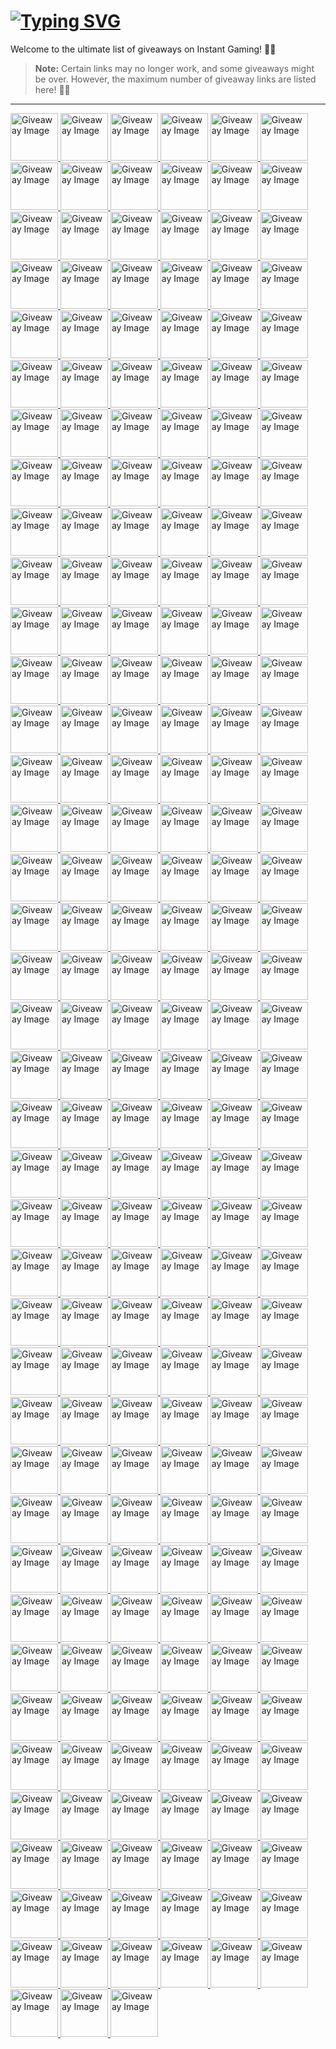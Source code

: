 # <a href="https://git.io/typing-svg"><img src="https://readme-typing-svg.demolab.com?font=Fira+Code&pause=1000&width=500&lines=%F0%9F%8E%89+Instant+Gaming+Ultimate+Giveaway+List+%F0%9F%8E%AE" alt="Typing SVG" /></a>

Welcome to the ultimate list of giveaways on Instant Gaming! 🚀🎁

> **Note:** Certain links may no longer work, and some giveaways might be over. However, the maximum number of giveaway links are listed here! 📅🔗

---

<p id="giveaways" align="left">
    <a class="giveaway" href="https://www.instant-gaming.com/giveaway/muusoo?igr=natsukioff" target="_blank" rel="noreferrer">
        <img src="https://gaming-cdn.com/images/avatars/7534356-1687868492.jpg" alt="Giveaway Image" width="76" height="76" />
    </a>
    <a class="giveaway" href="https://www.instant-gaming.com/giveaway/deladysigner?igr=natsukioff" target="_blank" rel="noreferrer">
        <img src="https://gaming-cdn.com/images/avatars/7534356-1687868492.jpg" alt="Giveaway Image" width="76" height="76" />
    </a>
    <a class="giveaway" href="https://www.instant-gaming.com/giveaway/Seals311?igr=natsukioff" target="_blank" rel="noreferrer">
        <img src="https://gaming-cdn.com/images/avatars/7534356-1687868492.jpg" alt="Giveaway Image" width="76" height="76" />
    </a>
    <a class="giveaway" href="https://www.instant-gaming.com/giveaway/DUTYGAMEPLAYS?igr=natsukioff" target="_blank" rel="noreferrer">
        <img src="https://gaming-cdn.com/images/avatars/7534356-1687868492.jpg" alt="Giveaway Image" width="76" height="76" />
    </a>
    <a class="giveaway" href="https://www.instant-gaming.com/giveaway/INSTANTGAMINGITALIA?igr=natsukioff" target="_blank" rel="noreferrer">
        <img src="https://gaming-cdn.com/images/avatars/7534356-1687868492.jpg" alt="Giveaway Image" width="76" height="76" />
    </a>
    <a class="giveaway" href="https://www.instant-gaming.com/giveaway/instantgaming?igr=natsukioff" target="_blank" rel="noreferrer">
        <img src="https://gaming-cdn.com/images/avatars/7534356-1687868492.jpg" alt="Giveaway Image" width="76" height="76" />
    </a>
    <a class="giveaway" href="https://www.instant-gaming.com/giveaway/brunomota?igr=natsukioff" target="_blank" rel="noreferrer">
        <img src="https://gaming-cdn.com/images/avatars/7534356-1687868492.jpg" alt="Giveaway Image" width="76" height="76" />
    </a>
    <a class="giveaway" href="https://www.instant-gaming.com/giveaway/elotrix?igr=natsukioff" target="_blank" rel="noreferrer">
        <img src="https://gaming-cdn.com/images/avatars/7534356-1687868492.jpg" alt="Giveaway Image" width="76" height="76" />
    </a>
    <a class="giveaway" href="https://www.instant-gaming.com/giveaway/domtendo?igr=natsukioff" target="_blank" rel="noreferrer">
        <img src="https://gaming-cdn.com/images/avatars/7534356-1687868492.jpg" alt="Giveaway Image" width="76" height="76" />
    </a>
    <a class="giveaway" href="https://www.instant-gaming.com/giveaway/INFOPOINT-ITALIA?igr=natsukioff" target="_blank" rel="noreferrer">
        <img src="https://gaming-cdn.com/images/avatars/7534356-1687868492.jpg" alt="Giveaway Image" width="76" height="76" />
    </a>
    <a class="giveaway" href="https://www.instant-gaming.com/giveaway/dashprof?igr=natsukioff" target="_blank" rel="noreferrer">
        <img src="https://gaming-cdn.com/images/avatars/7534356-1687868492.jpg" alt="Giveaway Image" width="76" height="76" />
    </a>
    <a class="giveaway" href="https://www.instant-gaming.com/giveaway/VEERDOSE?igr=natsukioff" target="_blank" rel="noreferrer">
        <img src="https://gaming-cdn.com/images/avatars/7534356-1687868492.jpg" alt="Giveaway Image" width="76" height="76" />
    </a>
    <a class="giveaway" href="https://www.instant-gaming.com/giveaway/LPMITKEV?igr=natsukioff" target="_blank" rel="noreferrer">
        <img src="https://gaming-cdn.com/images/avatars/7534356-1687868492.jpg" alt="Giveaway Image" width="76" height="76" />
    </a>
    <a class="giveaway" href="https://www.instant-gaming.com/giveaway/BILLYCHEROKEE?igr=natsukioff" target="_blank" rel="noreferrer">
        <img src="https://gaming-cdn.com/images/avatars/7534356-1687868492.jpg" alt="Giveaway Image" width="76" height="76" />
    </a>
    <a class="giveaway" href="https://www.instant-gaming.com/giveaway/THEMAVERICK97?igr=natsukioff" target="_blank" rel="noreferrer">
        <img src="https://gaming-cdn.com/images/avatars/7534356-1687868492.jpg" alt="Giveaway Image" width="76" height="76" />
    </a>
    <a class="giveaway" href="https://www.instant-gaming.com/giveaway/OVERCHARGEDEGG?igr=natsukioff" target="_blank" rel="noreferrer">
        <img src="https://gaming-cdn.com/images/avatars/7534356-1687868492.jpg" alt="Giveaway Image" width="76" height="76" />
    </a>
    <a class="giveaway" href="https://www.instant-gaming.com/giveaway/NERDOVERNEWS?igr=natsukioff" target="_blank" rel="noreferrer">
        <img src="https://gaming-cdn.com/images/avatars/7534356-1687868492.jpg" alt="Giveaway Image" width="76" height="76" />
    </a>
    <a class="giveaway" href="https://www.instant-gaming.com/giveaway/KEINKONZEPT?igr=natsukioff" target="_blank" rel="noreferrer">
        <img src="https://gaming-cdn.com/images/avatars/7534356-1687868492.jpg" alt="Giveaway Image" width="76" height="76" />
    </a>
    <a class="giveaway" href="https://www.instant-gaming.com/giveaway/JULIXSZ?igr=natsukioff" target="_blank" rel="noreferrer">
        <img src="https://gaming-cdn.com/images/avatars/7534356-1687868492.jpg" alt="Giveaway Image" width="76" height="76" />
    </a>
    <a class="giveaway" href="https://www.instant-gaming.com/giveaway/MORAISHD?igr=natsukioff" target="_blank" rel="noreferrer">
        <img src="https://gaming-cdn.com/images/avatars/7534356-1687868492.jpg" alt="Giveaway Image" width="76" height="76" />
    </a>
    <a class="giveaway" href="https://www.instant-gaming.com/giveaway/SNEILISNEILS?igr=natsukioff" target="_blank" rel="noreferrer">
        <img src="https://gaming-cdn.com/images/avatars/7534356-1687868492.jpg" alt="Giveaway Image" width="76" height="76" />
    </a>
    <a class="giveaway" href="https://www.instant-gaming.com/giveaway/ALBION?igr=natsukioff" target="_blank" rel="noreferrer">
        <img src="https://gaming-cdn.com/images/avatars/7534356-1687868492.jpg" alt="Giveaway Image" width="76" height="76" />
    </a>
    <a class="giveaway" href="https://www.instant-gaming.com/giveaway/ONIONDOG?igr=natsukioff" target="_blank" rel="noreferrer">
        <img src="https://gaming-cdn.com/images/avatars/7534356-1687868492.jpg" alt="Giveaway Image" width="76" height="76" />
    </a>
    <a class="giveaway" href="https://www.instant-gaming.com/giveaway/LYNX?igr=natsukioff" target="_blank" rel="noreferrer">
        <img src="https://gaming-cdn.com/images/avatars/7534356-1687868492.jpg" alt="Giveaway Image" width="76" height="76" />
    </a>
    <a class="giveaway" href="https://www.instant-gaming.com/giveaway/GERARUTARU?igr=natsukioff" target="_blank" rel="noreferrer">
        <img src="https://gaming-cdn.com/images/avatars/7534356-1687868492.jpg" alt="Giveaway Image" width="76" height="76" />
    </a>
    <a class="giveaway" href="https://www.instant-gaming.com/giveaway/DUMMERBOKBLIN?igr=natsukioff" target="_blank" rel="noreferrer">
        <img src="https://gaming-cdn.com/images/avatars/7534356-1687868492.jpg" alt="Giveaway Image" width="76" height="76" />
    </a>
    <a class="giveaway" href="https://www.instant-gaming.com/giveaway/AQUIYAHORA?igr=natsukioff" target="_blank" rel="noreferrer">
        <img src="https://gaming-cdn.com/images/avatars/7534356-1687868492.jpg" alt="Giveaway Image" width="76" height="76" />
    </a>
    <a class="giveaway" href="https://www.instant-gaming.com/giveaway/KLALII?igr=natsukioff" target="_blank" rel="noreferrer">
        <img src="https://gaming-cdn.com/images/avatars/7534356-1687868492.jpg" alt="Giveaway Image" width="76" height="76" />
    </a>
    <a class="giveaway" href="https://www.instant-gaming.com/giveaway/ESPACIODEDEIVID?igr=natsukioff" target="_blank" rel="noreferrer">
        <img src="https://gaming-cdn.com/images/avatars/7534356-1687868492.jpg" alt="Giveaway Image" width="76" height="76" />
    </a>
    <a class="giveaway" href="https://www.instant-gaming.com/giveaway/DAIMAO?igr=natsukioff" target="_blank" rel="noreferrer">
        <img src="https://gaming-cdn.com/images/avatars/7534356-1687868492.jpg" alt="Giveaway Image" width="76" height="76" />
    </a>
    <a class="giveaway" href="https://www.instant-gaming.com/giveaway/MOON?igr=natsukioff" target="_blank" rel="noreferrer">
        <img src="https://gaming-cdn.com/images/avatars/7534356-1687868492.jpg" alt="Giveaway Image" width="76" height="76" />
    </a>
    <a class="giveaway" href="https://www.instant-gaming.com/giveaway/MPRIN?igr=natsukioff" target="_blank" rel="noreferrer">
        <img src="https://gaming-cdn.com/images/avatars/7534356-1687868492.jpg" alt="Giveaway Image" width="76" height="76" />
    </a>
    <a class="giveaway" href="https://www.instant-gaming.com/giveaway/DIABEUU?igr=natsukioff" target="_blank" rel="noreferrer">
        <img src="https://gaming-cdn.com/images/avatars/7534356-1687868492.jpg" alt="Giveaway Image" width="76" height="76" />
    </a>
    <a class="giveaway" href="https://www.instant-gaming.com/giveaway/FLUFFYLIFE?igr=natsukioff" target="_blank" rel="noreferrer">
        <img src="https://gaming-cdn.com/images/avatars/7534356-1687868492.jpg" alt="Giveaway Image" width="76" height="76" />
    </a>
    <a class="giveaway" href="https://www.instant-gaming.com/giveaway/MAKAM?igr=natsukioff" target="_blank" rel="noreferrer">
        <img src="https://gaming-cdn.com/images/avatars/7534356-1687868492.jpg" alt="Giveaway Image" width="76" height="76" />
    </a>
    <a class="giveaway" href="https://www.instant-gaming.com/giveaway/PHENRIR?igr=natsukioff" target="_blank" rel="noreferrer">
        <img src="https://gaming-cdn.com/images/avatars/7534356-1687868492.jpg" alt="Giveaway Image" width="76" height="76" />
    </a>
    <a class="giveaway" href="https://www.instant-gaming.com/giveaway/CORYPHEUS?igr=natsukioff" target="_blank" rel="noreferrer">
        <img src="https://gaming-cdn.com/images/avatars/7534356-1687868492.jpg" alt="Giveaway Image" width="76" height="76" />
    </a>
    <a class="giveaway" href="https://www.instant-gaming.com/giveaway/BYSANKAH?igr=natsukioff" target="_blank" rel="noreferrer">
        <img src="https://gaming-cdn.com/images/avatars/7534356-1687868492.jpg" alt="Giveaway Image" width="76" height="76" />
    </a>
    <a class="giveaway" href="https://www.instant-gaming.com/giveaway/ANALISTABITS?igr=natsukioff" target="_blank" rel="noreferrer">
        <img src="https://gaming-cdn.com/images/avatars/7534356-1687868492.jpg" alt="Giveaway Image" width="76" height="76" />
    </a>
    <a class="giveaway" href="https://www.instant-gaming.com/giveaway/THESEVI87?igr=natsukioff" target="_blank" rel="noreferrer">
        <img src="https://gaming-cdn.com/images/avatars/7534356-1687868492.jpg" alt="Giveaway Image" width="76" height="76" />
    </a>
    <a class="giveaway" href="https://www.instant-gaming.com/giveaway/NALFEINN?igr=natsukioff" target="_blank" rel="noreferrer">
        <img src="https://gaming-cdn.com/images/avatars/7534356-1687868492.jpg" alt="Giveaway Image" width="76" height="76" />
    </a>
    <a class="giveaway" href="https://www.instant-gaming.com/giveaway/DERSORBUS?igr=natsukioff" target="_blank" rel="noreferrer">
        <img src="https://gaming-cdn.com/images/avatars/7534356-1687868492.jpg" alt="Giveaway Image" width="76" height="76" />
    </a>
    <a class="giveaway" href="https://www.instant-gaming.com/giveaway/MEMEWEB?igr=natsukioff" target="_blank" rel="noreferrer">
        <img src="https://gaming-cdn.com/images/avatars/7534356-1687868492.jpg" alt="Giveaway Image" width="76" height="76" />
    </a>
    <a class="giveaway" href="https://www.instant-gaming.com/giveaway/JORGESPRINTER?igr=natsukioff" target="_blank" rel="noreferrer">
        <img src="https://gaming-cdn.com/images/avatars/7534356-1687868492.jpg" alt="Giveaway Image" width="76" height="76" />
    </a>
    <a class="giveaway" href="https://www.instant-gaming.com/giveaway/LETROWSSTJ?igr=natsukioff" target="_blank" rel="noreferrer">
        <img src="https://gaming-cdn.com/images/avatars/7534356-1687868492.jpg" alt="Giveaway Image" width="76" height="76" />
    </a>
    <a class="giveaway" href="https://www.instant-gaming.com/giveaway/RUS?igr=natsukioff" target="_blank" rel="noreferrer">
        <img src="https://gaming-cdn.com/images/avatars/7534356-1687868492.jpg" alt="Giveaway Image" width="76" height="76" />
    </a>
    <a class="giveaway" href="https://www.instant-gaming.com/giveaway/JAYVEE?igr=natsukioff" target="_blank" rel="noreferrer">
        <img src="https://gaming-cdn.com/images/avatars/7534356-1687868492.jpg" alt="Giveaway Image" width="76" height="76" />
    </a>
    <a class="giveaway" href="https://www.instant-gaming.com/giveaway/HEIKKI360?igr=natsukioff" target="_blank" rel="noreferrer">
        <img src="https://gaming-cdn.com/images/avatars/7534356-1687868492.jpg" alt="Giveaway Image" width="76" height="76" />
    </a>
    <a class="giveaway" href="https://www.instant-gaming.com/giveaway/SIXEN?igr=natsukioff" target="_blank" rel="noreferrer">
        <img src="https://gaming-cdn.com/images/avatars/7534356-1687868492.jpg" alt="Giveaway Image" width="76" height="76" />
    </a>
    <a class="giveaway" href="https://www.instant-gaming.com/giveaway/DIEPRISESALZ?igr=natsukioff" target="_blank" rel="noreferrer">
        <img src="https://gaming-cdn.com/images/avatars/7534356-1687868492.jpg" alt="Giveaway Image" width="76" height="76" />
    </a>
    <a class="giveaway" href="https://www.instant-gaming.com/giveaway/MINIMUH?igr=natsukioff" target="_blank" rel="noreferrer">
        <img src="https://gaming-cdn.com/images/avatars/7534356-1687868492.jpg" alt="Giveaway Image" width="76" height="76" />
    </a>
    <a class="giveaway" href="https://www.instant-gaming.com/giveaway/PSPLUSCENTRAL?igr=natsukioff" target="_blank" rel="noreferrer">
        <img src="https://gaming-cdn.com/images/avatars/7534356-1687868492.jpg" alt="Giveaway Image" width="76" height="76" />
    </a>
    <a class="giveaway" href="https://www.instant-gaming.com/giveaway/ZUNK?igr=natsukioff" target="_blank" rel="noreferrer">
        <img src="https://gaming-cdn.com/images/avatars/7534356-1687868492.jpg" alt="Giveaway Image" width="76" height="76" />
    </a>
    <a class="giveaway" href="https://www.instant-gaming.com/giveaway/ELESCOCES?igr=natsukioff" target="_blank" rel="noreferrer">
        <img src="https://gaming-cdn.com/images/avatars/7534356-1687868492.jpg" alt="Giveaway Image" width="76" height="76" />
    </a>
    <a class="giveaway" href="https://www.instant-gaming.com/giveaway/JOAOS92?igr=natsukioff" target="_blank" rel="noreferrer">
        <img src="https://gaming-cdn.com/images/avatars/7534356-1687868492.jpg" alt="Giveaway Image" width="76" height="76" />
    </a>
    <a class="giveaway" href="https://www.instant-gaming.com/giveaway/POKEMONMILLENNIUM?igr=natsukioff" target="_blank" rel="noreferrer">
        <img src="https://gaming-cdn.com/images/avatars/7534356-1687868492.jpg" alt="Giveaway Image" width="76" height="76" />
    </a>
    <a class="giveaway" href="https://www.instant-gaming.com/giveaway/JVLIVE?igr=natsukioff" target="_blank" rel="noreferrer">
        <img src="https://gaming-cdn.com/images/avatars/7534356-1687868492.jpg" alt="Giveaway Image" width="76" height="76" />
    </a>
    <a class="giveaway" href="https://www.instant-gaming.com/giveaway/ROBERT?igr=natsukioff" target="_blank" rel="noreferrer">
        <img src="https://gaming-cdn.com/images/avatars/7534356-1687868492.jpg" alt="Giveaway Image" width="76" height="76" />
    </a>
    <a class="giveaway" href="https://www.instant-gaming.com/giveaway/xariel?igr=natsukioff" target="_blank" rel="noreferrer">
        <img src="https://gaming-cdn.com/images/avatars/7534356-1687868492.jpg" alt="Giveaway Image" width="76" height="76" />
    </a>
    <a class="giveaway" href="https://www.instant-gaming.com/giveaway/qdss?igr=natsukioff" target="_blank" rel="noreferrer">
        <img src="https://gaming-cdn.com/images/avatars/7534356-1687868492.jpg" alt="Giveaway Image" width="76" height="76" />
    </a>
    <a class="giveaway" href="https://www.instant-gaming.com/giveaway/GALAX?igr=natsukioff" target="_blank" rel="noreferrer">
        <img src="https://gaming-cdn.com/images/avatars/7534356-1687868492.jpg" alt="Giveaway Image" width="76" height="76" />
    </a>
    <a class="giveaway" href="https://www.instant-gaming.com/giveaway/FRANCESCOPARDINI?igr=natsukioff" target="_blank" rel="noreferrer">
        <img src="https://gaming-cdn.com/images/avatars/7534356-1687868492.jpg" alt="Giveaway Image" width="76" height="76" />
    </a>
    <a class="giveaway" href="https://www.instant-gaming.com/giveaway/GAMEMOVIELAND?igr=natsukioff" target="_blank" rel="noreferrer">
        <img src="https://gaming-cdn.com/images/avatars/7534356-1687868492.jpg" alt="Giveaway Image" width="76" height="76" />
    </a>
    <a class="giveaway" href="https://www.instant-gaming.com/giveaway/SEGMENT?igr=natsukioff" target="_blank" rel="noreferrer">
        <img src="https://gaming-cdn.com/images/avatars/7534356-1687868492.jpg" alt="Giveaway Image" width="76" height="76" />
    </a>
    <a class="giveaway" href="https://www.instant-gaming.com/giveaway/ALKOR?igr=natsukioff" target="_blank" rel="noreferrer">
        <img src="https://gaming-cdn.com/images/avatars/7534356-1687868492.jpg" alt="Giveaway Image" width="76" height="76" />
    </a>
    <a class="giveaway" href="https://www.instant-gaming.com/giveaway/ICONOBLAST?igr=natsukioff" target="_blank" rel="noreferrer">
        <img src="https://gaming-cdn.com/images/avatars/7534356-1687868492.jpg" alt="Giveaway Image" width="76" height="76" />
    </a>
    <a class="giveaway" href="https://www.instant-gaming.com/giveaway/NOZADAH?igr=natsukioff" target="_blank" rel="noreferrer">
        <img src="https://gaming-cdn.com/images/avatars/7534356-1687868492.jpg" alt="Giveaway Image" width="76" height="76" />
    </a>
    <a class="giveaway" href="https://www.instant-gaming.com/giveaway/L0LKHALIA?igr=natsukioff" target="_blank" rel="noreferrer">
        <img src="https://gaming-cdn.com/images/avatars/7534356-1687868492.jpg" alt="Giveaway Image" width="76" height="76" />
    </a>
    <a class="giveaway" href="https://www.instant-gaming.com/giveaway/GAMEWAVE?igr=natsukioff" target="_blank" rel="noreferrer">
        <img src="https://gaming-cdn.com/images/avatars/7534356-1687868492.jpg" alt="Giveaway Image" width="76" height="76" />
    </a>
    <a class="giveaway" href="https://www.instant-gaming.com/giveaway/PLAYERINSIDE?igr=natsukioff" target="_blank" rel="noreferrer">
        <img src="https://gaming-cdn.com/images/avatars/7534356-1687868492.jpg" alt="Giveaway Image" width="76" height="76" />
    </a>
    <a class="giveaway" href="https://www.instant-gaming.com/giveaway/TOMBIE?igr=natsukioff" target="_blank" rel="noreferrer">
        <img src="https://gaming-cdn.com/images/avatars/7534356-1687868492.jpg" alt="Giveaway Image" width="76" height="76" />
    </a>
    <a class="giveaway" href="https://www.instant-gaming.com/giveaway/VARG?igr=natsukioff" target="_blank" rel="noreferrer">
        <img src="https://gaming-cdn.com/images/avatars/7534356-1687868492.jpg" alt="Giveaway Image" width="76" height="76" />
    </a>
    <a class="giveaway" href="https://www.instant-gaming.com/giveaway/EXOMADARA?igr=natsukioff" target="_blank" rel="noreferrer">
        <img src="https://gaming-cdn.com/images/avatars/7534356-1687868492.jpg" alt="Giveaway Image" width="76" height="76" />
    </a>
    <a class="giveaway" href="https://www.instant-gaming.com/giveaway/INSTANTGAMINGES?igr=natsukioff" target="_blank" rel="noreferrer">
        <img src="https://gaming-cdn.com/images/avatars/7534356-1687868492.jpg" alt="Giveaway Image" width="76" height="76" />
    </a>
    <a class="giveaway" href="https://www.instant-gaming.com/giveaway/INSTANTGAMINGPT?igr=natsukioff" target="_blank" rel="noreferrer">
        <img src="https://gaming-cdn.com/images/avatars/7534356-1687868492.jpg" alt="Giveaway Image" width="76" height="76" />
    </a>
    <a class="giveaway" href="https://www.instant-gaming.com/giveaway/FEELINK?igr=natsukioff" target="_blank" rel="noreferrer">
        <img src="https://gaming-cdn.com/images/avatars/7534356-1687868492.jpg" alt="Giveaway Image" width="76" height="76" />
    </a>
    <a class="giveaway" href="https://www.instant-gaming.com/giveaway/MARIESARAH?igr=natsukioff" target="_blank" rel="noreferrer">
        <img src="https://gaming-cdn.com/images/avatars/7534356-1687868492.jpg" alt="Giveaway Image" width="76" height="76" />
    </a>
    <a class="giveaway" href="https://www.instant-gaming.com/giveaway/MAFIOSOCREW?igr=natsukioff" target="_blank" rel="noreferrer">
        <img src="https://gaming-cdn.com/images/avatars/7534356-1687868492.jpg" alt="Giveaway Image" width="76" height="76" />
    </a>
    <a class="giveaway" href="https://www.instant-gaming.com/giveaway/LUSORKOEFFIZIENT?igr=natsukioff" target="_blank" rel="noreferrer">
        <img src="https://gaming-cdn.com/images/avatars/7534356-1687868492.jpg" alt="Giveaway Image" width="76" height="76" />
    </a>
    <a class="giveaway" href="https://www.instant-gaming.com/giveaway/ESPORTMANIACOS?igr=natsukioff" target="_blank" rel="noreferrer">
        <img src="https://gaming-cdn.com/images/avatars/7534356-1687868492.jpg" alt="Giveaway Image" width="76" height="76" />
    </a>
    <a class="giveaway" href="https://www.instant-gaming.com/giveaway/MARIOSTURNIOLO?igr=natsukioff" target="_blank" rel="noreferrer">
        <img src="https://gaming-cdn.com/images/avatars/7534356-1687868492.jpg" alt="Giveaway Image" width="76" height="76" />
    </a>
    <a class="giveaway" href="https://www.instant-gaming.com/giveaway/JAJUU?igr=natsukioff" target="_blank" rel="noreferrer">
        <img src="https://gaming-cdn.com/images/avatars/7534356-1687868492.jpg" alt="Giveaway Image" width="76" height="76" />
    </a>
    <a class="giveaway" href="https://www.instant-gaming.com/giveaway/VICIO?igr=natsukioff" target="_blank" rel="noreferrer">
        <img src="https://gaming-cdn.com/images/avatars/7534356-1687868492.jpg" alt="Giveaway Image" width="76" height="76" />
    </a>
    <a class="giveaway" href="https://www.instant-gaming.com/giveaway/SRBGAMER?igr=natsukioff" target="_blank" rel="noreferrer">
        <img src="https://gaming-cdn.com/images/avatars/7534356-1687868492.jpg" alt="Giveaway Image" width="76" height="76" />
    </a>
    <a class="giveaway" href="https://www.instant-gaming.com/giveaway/ARIKSON?igr=natsukioff" target="_blank" rel="noreferrer">
        <img src="https://gaming-cdn.com/images/avatars/7534356-1687868492.jpg" alt="Giveaway Image" width="76" height="76" />
    </a>
    <a class="giveaway" href="https://www.instant-gaming.com/giveaway/RXDYE?igr=natsukioff" target="_blank" rel="noreferrer">
        <img src="https://gaming-cdn.com/images/avatars/7534356-1687868492.jpg" alt="Giveaway Image" width="76" height="76" />
    </a>
    <a class="giveaway" href="https://www.instant-gaming.com/giveaway/MONSIEURQUINTON?igr=natsukioff" target="_blank" rel="noreferrer">
        <img src="https://gaming-cdn.com/images/avatars/7534356-1687868492.jpg" alt="Giveaway Image" width="76" height="76" />
    </a>
    <a class="giveaway" href="https://www.instant-gaming.com/giveaway/BORJAZAZO?igr=natsukioff" target="_blank" rel="noreferrer">
        <img src="https://gaming-cdn.com/images/avatars/7534356-1687868492.jpg" alt="Giveaway Image" width="76" height="76" />
    </a>
    <a class="giveaway" href="https://www.instant-gaming.com/giveaway/RATSUPER?igr=natsukioff" target="_blank" rel="noreferrer">
        <img src="https://gaming-cdn.com/images/avatars/7534356-1687868492.jpg" alt="Giveaway Image" width="76" height="76" />
    </a>
    <a class="giveaway" href="https://www.instant-gaming.com/giveaway/CODQG?igr=natsukioff" target="_blank" rel="noreferrer">
        <img src="https://gaming-cdn.com/images/avatars/7534356-1687868492.jpg" alt="Giveaway Image" width="76" height="76" />
    </a>
    <a class="giveaway" href="https://www.instant-gaming.com/giveaway/MRTHOMAS?igr=natsukioff" target="_blank" rel="noreferrer">
        <img src="https://gaming-cdn.com/images/avatars/7534356-1687868492.jpg" alt="Giveaway Image" width="76" height="76" />
    </a>
    <a class="giveaway" href="https://www.instant-gaming.com/giveaway/FUZE?igr=natsukioff" target="_blank" rel="noreferrer">
        <img src="https://gaming-cdn.com/images/avatars/7534356-1687868492.jpg" alt="Giveaway Image" width="76" height="76" />
    </a>
    <a class="giveaway" href="https://www.instant-gaming.com/giveaway/CHAOUKI?igr=natsukioff" target="_blank" rel="noreferrer">
        <img src="https://gaming-cdn.com/images/avatars/7534356-1687868492.jpg" alt="Giveaway Image" width="76" height="76" />
    </a>
    <a class="giveaway" href="https://www.instant-gaming.com/giveaway/EXVSK?igr=natsukioff" target="_blank" rel="noreferrer">
        <img src="https://gaming-cdn.com/images/avatars/7534356-1687868492.jpg" alt="Giveaway Image" width="76" height="76" />
    </a>
    <a class="giveaway" href="https://www.instant-gaming.com/giveaway/MARCUS27500?igr=natsukioff" target="_blank" rel="noreferrer">
        <img src="https://gaming-cdn.com/images/avatars/7534356-1687868492.jpg" alt="Giveaway Image" width="76" height="76" />
    </a>
    <a class="giveaway" href="https://www.instant-gaming.com/giveaway/BIGOOD?igr=natsukioff" target="_blank" rel="noreferrer">
        <img src="https://gaming-cdn.com/images/avatars/7534356-1687868492.jpg" alt="Giveaway Image" width="76" height="76" />
    </a>
    <a class="giveaway" href="https://www.instant-gaming.com/giveaway/SKYYART?igr=natsukioff" target="_blank" rel="noreferrer">
        <img src="https://gaming-cdn.com/images/avatars/7534356-1687868492.jpg" alt="Giveaway Image" width="76" height="76" />
    </a>
    <a class="giveaway" href="https://www.instant-gaming.com/giveaway/OKONAYE?igr=natsukioff" target="_blank" rel="noreferrer">
        <img src="https://gaming-cdn.com/images/avatars/7534356-1687868492.jpg" alt="Giveaway Image" width="76" height="76" />
    </a>
    <a class="giveaway" href="https://www.instant-gaming.com/giveaway/SOFIANLEGEEK?igr=natsukioff" target="_blank" rel="noreferrer">
        <img src="https://gaming-cdn.com/images/avatars/7534356-1687868492.jpg" alt="Giveaway Image" width="76" height="76" />
    </a>
    <a class="giveaway" href="https://www.instant-gaming.com/giveaway/TOC?igr=natsukioff" target="_blank" rel="noreferrer">
        <img src="https://gaming-cdn.com/images/avatars/7534356-1687868492.jpg" alt="Giveaway Image" width="76" height="76" />
    </a>
    <a class="giveaway" href="https://www.instant-gaming.com/giveaway/PIXIA?igr=natsukioff" target="_blank" rel="noreferrer">
        <img src="https://gaming-cdn.com/images/avatars/7534356-1687868492.jpg" alt="Giveaway Image" width="76" height="76" />
    </a>
    <a class="giveaway" href="https://www.instant-gaming.com/giveaway/SIPHANO?igr=natsukioff" target="_blank" rel="noreferrer">
        <img src="https://gaming-cdn.com/images/avatars/7534356-1687868492.jpg" alt="Giveaway Image" width="76" height="76" />
    </a>
    <a class="giveaway" href="https://www.instant-gaming.com/giveaway/PUREGAMEMEDIA?igr=natsukioff" target="_blank" rel="noreferrer">
        <img src="https://gaming-cdn.com/images/avatars/7534356-1687868492.jpg" alt="Giveaway Image" width="76" height="76" />
    </a>
    <a class="giveaway" href="https://www.instant-gaming.com/giveaway/BELLEPINTE?igr=natsukioff" target="_blank" rel="noreferrer">
        <img src="https://gaming-cdn.com/images/avatars/7534356-1687868492.jpg" alt="Giveaway Image" width="76" height="76" />
    </a>
    <a class="giveaway" href="https://www.instant-gaming.com/giveaway/AYPIERRE?igr=natsukioff" target="_blank" rel="noreferrer">
        <img src="https://gaming-cdn.com/images/avatars/7534356-1687868492.jpg" alt="Giveaway Image" width="76" height="76" />
    </a>
    <a class="giveaway" href="https://www.instant-gaming.com/giveaway/MAREXLOL?igr=natsukioff" target="_blank" rel="noreferrer">
        <img src="https://gaming-cdn.com/images/avatars/7534356-1687868492.jpg" alt="Giveaway Image" width="76" height="76" />
    </a>
    <a class="giveaway" href="https://www.instant-gaming.com/giveaway/NU89?igr=natsukioff" target="_blank" rel="noreferrer">
        <img src="https://gaming-cdn.com/images/avatars/7534356-1687868492.jpg" alt="Giveaway Image" width="76" height="76" />
    </a>
    <a class="giveaway" href="https://www.instant-gaming.com/giveaway/MARCOMERRINO?igr=natsukioff" target="_blank" rel="noreferrer">
        <img src="https://gaming-cdn.com/images/avatars/7534356-1687868492.jpg" alt="Giveaway Image" width="76" height="76" />
    </a>
    <a class="giveaway" href="https://www.instant-gaming.com/giveaway/NYKK3?igr=natsukioff" target="_blank" rel="noreferrer">
        <img src="https://gaming-cdn.com/images/avatars/7534356-1687868492.jpg" alt="Giveaway Image" width="76" height="76" />
    </a>
    <a class="giveaway" href="https://www.instant-gaming.com/giveaway/J0NATHAN?igr=natsukioff" target="_blank" rel="noreferrer">
        <img src="https://gaming-cdn.com/images/avatars/7534356-1687868492.jpg" alt="Giveaway Image" width="76" height="76" />
    </a>
    <a class="giveaway" href="https://www.instant-gaming.com/giveaway/ITERMOSIFONI?igr=natsukioff" target="_blank" rel="noreferrer">
        <img src="https://gaming-cdn.com/images/avatars/7534356-1687868492.jpg" alt="Giveaway Image" width="76" height="76" />
    </a>
    <a class="giveaway" href="https://www.instant-gaming.com/giveaway/BOBLENNON?igr=natsukioff" target="_blank" rel="noreferrer">
        <img src="https://gaming-cdn.com/images/avatars/7534356-1687868492.jpg" alt="Giveaway Image" width="76" height="76" />
    </a>
    <a class="giveaway" href="https://www.instant-gaming.com/giveaway/MAFIASTUNTING?igr=natsukioff" target="_blank" rel="noreferrer">
        <img src="https://gaming-cdn.com/images/avatars/7534356-1687868492.jpg" alt="Giveaway Image" width="76" height="76" />
    </a>
    <a class="giveaway" href="https://www.instant-gaming.com/giveaway/SEROTHS?igr=natsukioff" target="_blank" rel="noreferrer">
        <img src="https://gaming-cdn.com/images/avatars/7534356-1687868492.jpg" alt="Giveaway Image" width="76" height="76" />
    </a>
    <a class="giveaway" href="https://www.instant-gaming.com/giveaway/CISSOURYNE?igr=natsukioff" target="_blank" rel="noreferrer">
        <img src="https://gaming-cdn.com/images/avatars/7534356-1687868492.jpg" alt="Giveaway Image" width="76" height="76" />
    </a>
    <a class="giveaway" href="https://www.instant-gaming.com/giveaway/LUCAFORTE?igr=natsukioff" target="_blank" rel="noreferrer">
        <img src="https://gaming-cdn.com/images/avatars/7534356-1687868492.jpg" alt="Giveaway Image" width="76" height="76" />
    </a>
    <a class="giveaway" href="https://www.instant-gaming.com/giveaway/TARKOVPOETRY?igr=natsukioff" target="_blank" rel="noreferrer">
        <img src="https://gaming-cdn.com/images/avatars/7534356-1687868492.jpg" alt="Giveaway Image" width="76" height="76" />
    </a>
    <a class="giveaway" href="https://www.instant-gaming.com/giveaway/KR1K?igr=natsukioff" target="_blank" rel="noreferrer">
        <img src="https://gaming-cdn.com/images/avatars/7534356-1687868492.jpg" alt="Giveaway Image" width="76" height="76" />
    </a>
    <a class="giveaway" href="https://www.instant-gaming.com/giveaway/FERJUS?igr=natsukioff" target="_blank" rel="noreferrer">
        <img src="https://gaming-cdn.com/images/avatars/7534356-1687868492.jpg" alt="Giveaway Image" width="76" height="76" />
    </a>
    <a class="giveaway" href="https://www.instant-gaming.com/giveaway/TALRINO?igr=natsukioff" target="_blank" rel="noreferrer">
        <img src="https://gaming-cdn.com/images/avatars/7534356-1687868492.jpg" alt="Giveaway Image" width="76" height="76" />
    </a>
    <a class="giveaway" href="https://www.instant-gaming.com/giveaway/RESENASCORTAS?igr=natsukioff" target="_blank" rel="noreferrer">
        <img src="https://gaming-cdn.com/images/avatars/7534356-1687868492.jpg" alt="Giveaway Image" width="76" height="76" />
    </a>
    <a class="giveaway" href="https://www.instant-gaming.com/giveaway/12ROBG?igr=natsukioff" target="_blank" rel="noreferrer">
        <img src="https://gaming-cdn.com/images/avatars/7534356-1687868492.jpg" alt="Giveaway Image" width="76" height="76" />
    </a>
    <a class="giveaway" href="https://www.instant-gaming.com/giveaway/GIORNOGAMING?igr=natsukioff" target="_blank" rel="noreferrer">
        <img src="https://gaming-cdn.com/images/avatars/7534356-1687868492.jpg" alt="Giveaway Image" width="76" height="76" />
    </a>
    <a class="giveaway" href="https://www.instant-gaming.com/giveaway/FANMADETIM?igr=natsukioff" target="_blank" rel="noreferrer">
        <img src="https://gaming-cdn.com/images/avatars/7534356-1687868492.jpg" alt="Giveaway Image" width="76" height="76" />
    </a>
    <a class="giveaway" href="https://www.instant-gaming.com/giveaway/JAVIFT14?igr=natsukioff" target="_blank" rel="noreferrer">
        <img src="https://gaming-cdn.com/images/avatars/7534356-1687868492.jpg" alt="Giveaway Image" width="76" height="76" />
    </a>
    <a class="giveaway" href="https://www.instant-gaming.com/giveaway/CHOCTOPUS?igr=natsukioff" target="_blank" rel="noreferrer">
        <img src="https://gaming-cdn.com/images/avatars/7534356-1687868492.jpg" alt="Giveaway Image" width="76" height="76" />
    </a>
    <a class="giveaway" href="https://www.instant-gaming.com/giveaway/SUPREMELEADER?igr=natsukioff" target="_blank" rel="noreferrer">
        <img src="https://gaming-cdn.com/images/avatars/7534356-1687868492.jpg" alt="Giveaway Image" width="76" height="76" />
    </a>
    <a class="giveaway" href="https://www.instant-gaming.com/giveaway/instantgamingde?igr=natsukioff" target="_blank" rel="noreferrer">
        <img src="https://gaming-cdn.com/images/avatars/7534356-1687868492.jpg" alt="Giveaway Image" width="76" height="76" />
    </a>
    <a class="giveaway" href="https://www.instant-gaming.com/giveaway/InstantGamingPL?igr=natsukioff" target="_blank" rel="noreferrer">
        <img src="https://gaming-cdn.com/images/avatars/7534356-1687868492.jpg" alt="Giveaway Image" width="76" height="76" />
    </a>
    <a class="giveaway" href="https://www.instant-gaming.com/giveaway/EUROGAMERPT?igr=natsukioff" target="_blank" rel="noreferrer">
        <img src="https://gaming-cdn.com/images/avatars/7534356-1687868492.jpg" alt="Giveaway Image" width="76" height="76" />
    </a>
    <a class="giveaway" href="https://www.instant-gaming.com/giveaway/K0MPA?igr=natsukioff" target="_blank" rel="noreferrer">
        <img src="https://gaming-cdn.com/images/avatars/7534356-1687868492.jpg" alt="Giveaway Image" width="76" height="76" />
    </a>
    <a class="giveaway" href="https://www.instant-gaming.com/giveaway/CRYSSNESS?igr=natsukioff" target="_blank" rel="noreferrer">
        <img src="https://gaming-cdn.com/images/avatars/7534356-1687868492.jpg" alt="Giveaway Image" width="76" height="76" />
    </a>
    <a class="giveaway" href="https://www.instant-gaming.com/giveaway/JOGASIMPLES?igr=natsukioff" target="_blank" rel="noreferrer">
        <img src="https://gaming-cdn.com/images/avatars/7534356-1687868492.jpg" alt="Giveaway Image" width="76" height="76" />
    </a>
    <a class="giveaway" href="https://www.instant-gaming.com/giveaway/MeetTheMyth?igr=natsukioff" target="_blank" rel="noreferrer">
        <img src="https://gaming-cdn.com/images/avatars/7534356-1687868492.jpg" alt="Giveaway Image" width="76" height="76" />
    </a>
    <a class="giveaway" href="https://www.instant-gaming.com/giveaway/SORRISODOZORLAK?igr=natsukioff" target="_blank" rel="noreferrer">
        <img src="https://gaming-cdn.com/images/avatars/7534356-1687868492.jpg" alt="Giveaway Image" width="76" height="76" />
    </a>
    <a class="giveaway" href="https://www.instant-gaming.com/giveaway/CESARVSC?igr=natsukioff" target="_blank" rel="noreferrer">
        <img src="https://gaming-cdn.com/images/avatars/7534356-1687868492.jpg" alt="Giveaway Image" width="76" height="76" />
    </a>
    <a class="giveaway" href="https://www.instant-gaming.com/giveaway/AINANAS?igr=natsukioff" target="_blank" rel="noreferrer">
        <img src="https://gaming-cdn.com/images/avatars/7534356-1687868492.jpg" alt="Giveaway Image" width="76" height="76" />
    </a>
    <a class="giveaway" href="https://www.instant-gaming.com/giveaway/SEV?igr=natsukioff" target="_blank" rel="noreferrer">
        <img src="https://gaming-cdn.com/images/avatars/7534356-1687868492.jpg" alt="Giveaway Image" width="76" height="76" />
    </a>
    <a class="giveaway" href="https://www.instant-gaming.com/giveaway/DIOGOESTEVES?igr=natsukioff" target="_blank" rel="noreferrer">
        <img src="https://gaming-cdn.com/images/avatars/7534356-1687868492.jpg" alt="Giveaway Image" width="76" height="76" />
    </a>
    <a class="giveaway" href="https://www.instant-gaming.com/giveaway/yanka?igr=natsukioff" target="_blank" rel="noreferrer">
        <img src="https://gaming-cdn.com/images/avatars/7534356-1687868492.jpg" alt="Giveaway Image" width="76" height="76" />
    </a>
    <a class="giveaway" href="https://www.instant-gaming.com/giveaway/REPLAYTUGA?igr=natsukioff" target="_blank" rel="noreferrer">
        <img src="https://gaming-cdn.com/images/avatars/7534356-1687868492.jpg" alt="Giveaway Image" width="76" height="76" />
    </a>
    <a class="giveaway" href="https://www.instant-gaming.com/giveaway/gmodfr?igr=natsukioff" target="_blank" rel="noreferrer">
        <img src="https://gaming-cdn.com/images/avatars/7534356-1687868492.jpg" alt="Giveaway Image" width="76" height="76" />
    </a>
    <a class="giveaway" href="https://www.instant-gaming.com/giveaway/JOFRIK99?igr=natsukioff" target="_blank" rel="noreferrer">
        <img src="https://gaming-cdn.com/images/avatars/7534356-1687868492.jpg" alt="Giveaway Image" width="76" height="76" />
    </a>
    <a class="giveaway" href="https://www.instant-gaming.com/giveaway/KWOREY?igr=natsukioff" target="_blank" rel="noreferrer">
        <img src="https://gaming-cdn.com/images/avatars/7534356-1687868492.jpg" alt="Giveaway Image" width="76" height="76" />
    </a>
    <a class="giveaway" href="https://www.instant-gaming.com/giveaway/StevenTed?igr=natsukioff" target="_blank" rel="noreferrer">
        <img src="https://gaming-cdn.com/images/avatars/7534356-1687868492.jpg" alt="Giveaway Image" width="76" height="76" />
    </a>
    <a class="giveaway" href="https://www.instant-gaming.com/giveaway/STREAMRUNNERS?igr=natsukioff" target="_blank" rel="noreferrer">
        <img src="https://gaming-cdn.com/images/avatars/7534356-1687868492.jpg" alt="Giveaway Image" width="76" height="76" />
    </a>
    <a class="giveaway" href="https://www.instant-gaming.com/giveaway/HOROKUSSA?igr=natsukioff" target="_blank" rel="noreferrer">
        <img src="https://gaming-cdn.com/images/avatars/7534356-1687868492.jpg" alt="Giveaway Image" width="76" height="76" />
    </a>
    <a class="giveaway" href="https://www.instant-gaming.com/giveaway/TR1CKSTER?igr=natsukioff" target="_blank" rel="noreferrer">
        <img src="https://gaming-cdn.com/images/avatars/7534356-1687868492.jpg" alt="Giveaway Image" width="76" height="76" />
    </a>
    <a class="giveaway" href="https://www.instant-gaming.com/giveaway/ROTTENMIND?igr=natsukioff" target="_blank" rel="noreferrer">
        <img src="https://gaming-cdn.com/images/avatars/7534356-1687868492.jpg" alt="Giveaway Image" width="76" height="76" />
    </a>
    <a class="giveaway" href="https://www.instant-gaming.com/giveaway/londyslounge?igr=natsukioff" target="_blank" rel="noreferrer">
        <img src="https://gaming-cdn.com/images/avatars/7534356-1687868492.jpg" alt="Giveaway Image" width="76" height="76" />
    </a>
    <a class="giveaway" href="https://www.instant-gaming.com/giveaway/polman?igr=natsukioff" target="_blank" rel="noreferrer">
        <img src="https://gaming-cdn.com/images/avatars/7534356-1687868492.jpg" alt="Giveaway Image" width="76" height="76" />
    </a>
    <a class="giveaway" href="https://www.instant-gaming.com/giveaway/zellendust?igr=natsukioff" target="_blank" rel="noreferrer">
        <img src="https://gaming-cdn.com/images/avatars/7534356-1687868492.jpg" alt="Giveaway Image" width="76" height="76" />
    </a>
    <a class="giveaway" href="https://www.instant-gaming.com/giveaway/poro?igr=natsukioff" target="_blank" rel="noreferrer">
        <img src="https://gaming-cdn.com/images/avatars/7534356-1687868492.jpg" alt="Giveaway Image" width="76" height="76" />
    </a>
    <a class="giveaway" href="https://www.instant-gaming.com/giveaway/MFGAMING?igr=natsukioff" target="_blank" rel="noreferrer">
        <img src="https://gaming-cdn.com/images/avatars/7534356-1687868492.jpg" alt="Giveaway Image" width="76" height="76" />
    </a>
    <a class="giveaway" href="https://www.instant-gaming.com/giveaway/SOLOUMIDO?igr=natsukioff" target="_blank" rel="noreferrer">
        <img src="https://gaming-cdn.com/images/avatars/7534356-1687868492.jpg" alt="Giveaway Image" width="76" height="76" />
    </a>
    <a class="giveaway" href="https://www.instant-gaming.com/giveaway/kakosxamos?igr=natsukioff" target="_blank" rel="noreferrer">
        <img src="https://gaming-cdn.com/images/avatars/7534356-1687868492.jpg" alt="Giveaway Image" width="76" height="76" />
    </a>
    <a class="giveaway" href="https://www.instant-gaming.com/giveaway/cronos?igr=natsukioff" target="_blank" rel="noreferrer">
        <img src="https://gaming-cdn.com/images/avatars/7534356-1687868492.jpg" alt="Giveaway Image" width="76" height="76" />
    </a>
    <a class="giveaway" href="https://www.instant-gaming.com/giveaway/playluque?igr=natsukioff" target="_blank" rel="noreferrer">
        <img src="https://gaming-cdn.com/images/avatars/7534356-1687868492.jpg" alt="Giveaway Image" width="76" height="76" />
    </a>
    <a class="giveaway" href="https://www.instant-gaming.com/giveaway/remedy?igr=natsukioff" target="_blank" rel="noreferrer">
        <img src="https://gaming-cdn.com/images/avatars/7534356-1687868492.jpg" alt="Giveaway Image" width="76" height="76" />
    </a>
    <a class="giveaway" href="https://www.instant-gaming.com/giveaway/IMPAKT?igr=natsukioff" target="_blank" rel="noreferrer">
        <img src="https://gaming-cdn.com/images/avatars/7534356-1687868492.jpg" alt="Giveaway Image" width="76" height="76" />
    </a>
    <a class="giveaway" href="https://www.instant-gaming.com/giveaway/onlywaifu?igr=natsukioff" target="_blank" rel="noreferrer">
        <img src="https://gaming-cdn.com/images/avatars/7534356-1687868492.jpg" alt="Giveaway Image" width="76" height="76" />
    </a>
    <a class="giveaway" href="https://www.instant-gaming.com/giveaway/POKEMONRAIDITALIA?igr=natsukioff" target="_blank" rel="noreferrer">
        <img src="https://gaming-cdn.com/images/avatars/7534356-1687868492.jpg" alt="Giveaway Image" width="76" height="76" />
    </a>
    <a class="giveaway" href="https://www.instant-gaming.com/giveaway/larsi?igr=natsukioff" target="_blank" rel="noreferrer">
        <img src="https://gaming-cdn.com/images/avatars/7534356-1687868492.jpg" alt="Giveaway Image" width="76" height="76" />
    </a>
    <a class="giveaway" href="https://www.instant-gaming.com/giveaway/gustingorriz?igr=natsukioff" target="_blank" rel="noreferrer">
        <img src="https://gaming-cdn.com/images/avatars/7534356-1687868492.jpg" alt="Giveaway Image" width="76" height="76" />
    </a>
    <a class="giveaway" href="https://www.instant-gaming.com/giveaway/CABRAVOLADORA?igr=natsukioff" target="_blank" rel="noreferrer">
        <img src="https://gaming-cdn.com/images/avatars/7534356-1687868492.jpg" alt="Giveaway Image" width="76" height="76" />
    </a>
    <a class="giveaway" href="https://www.instant-gaming.com/giveaway/ACRE?igr=natsukioff" target="_blank" rel="noreferrer">
        <img src="https://gaming-cdn.com/images/avatars/7534356-1687868492.jpg" alt="Giveaway Image" width="76" height="76" />
    </a>
    <a class="giveaway" href="https://www.instant-gaming.com/giveaway/davidvinc?igr=natsukioff" target="_blank" rel="noreferrer">
        <img src="https://gaming-cdn.com/images/avatars/7534356-1687868492.jpg" alt="Giveaway Image" width="76" height="76" />
    </a>
    <a class="giveaway" href="https://www.instant-gaming.com/giveaway/frankieslair?igr=natsukioff" target="_blank" rel="noreferrer">
        <img src="https://gaming-cdn.com/images/avatars/7534356-1687868492.jpg" alt="Giveaway Image" width="76" height="76" />
    </a>
    <a class="giveaway" href="https://www.instant-gaming.com/giveaway/largetaytertots?igr=natsukioff" target="_blank" rel="noreferrer">
        <img src="https://gaming-cdn.com/images/avatars/7534356-1687868492.jpg" alt="Giveaway Image" width="76" height="76" />
    </a>
    <a class="giveaway" href="https://www.instant-gaming.com/giveaway/CYBERLUK?igr=natsukioff" target="_blank" rel="noreferrer">
        <img src="https://gaming-cdn.com/images/avatars/7534356-1687868492.jpg" alt="Giveaway Image" width="76" height="76" />
    </a>
    <a class="giveaway" href="https://www.instant-gaming.com/giveaway/ARLAN360?igr=natsukioff" target="_blank" rel="noreferrer">
        <img src="https://gaming-cdn.com/images/avatars/7534356-1687868492.jpg" alt="Giveaway Image" width="76" height="76" />
    </a>
    <a class="giveaway" href="https://www.instant-gaming.com/giveaway/PHOTORACERTV?igr=natsukioff" target="_blank" rel="noreferrer">
        <img src="https://gaming-cdn.com/images/avatars/7534356-1687868492.jpg" alt="Giveaway Image" width="76" height="76" />
    </a>
    <a class="giveaway" href="https://www.instant-gaming.com/giveaway/lunadix28?igr=natsukioff" target="_blank" rel="noreferrer">
        <img src="https://gaming-cdn.com/images/avatars/7534356-1687868492.jpg" alt="Giveaway Image" width="76" height="76" />
    </a>
    <a class="giveaway" href="https://www.instant-gaming.com/giveaway/FROZ3N?igr=natsukioff" target="_blank" rel="noreferrer">
        <img src="https://gaming-cdn.com/images/avatars/7534356-1687868492.jpg" alt="Giveaway Image" width="76" height="76" />
    </a>
    <a class="giveaway" href="https://www.instant-gaming.com/giveaway/PIVI?igr=natsukioff" target="_blank" rel="noreferrer">
        <img src="https://gaming-cdn.com/images/avatars/7534356-1687868492.jpg" alt="Giveaway Image" width="76" height="76" />
    </a>
    <a class="giveaway" href="https://www.instant-gaming.com/giveaway/ZONALEROS?igr=natsukioff" target="_blank" rel="noreferrer">
        <img src="https://gaming-cdn.com/images/avatars/7534356-1687868492.jpg" alt="Giveaway Image" width="76" height="76" />
    </a>
    <a class="giveaway" href="https://www.instant-gaming.com/giveaway/queltaleale?igr=natsukioff" target="_blank" rel="noreferrer">
        <img src="https://gaming-cdn.com/images/avatars/7534356-1687868492.jpg" alt="Giveaway Image" width="76" height="76" />
    </a>
    <a class="giveaway" href="https://www.instant-gaming.com/giveaway/GAMERSITACOMMUNITY?igr=natsukioff" target="_blank" rel="noreferrer">
        <img src="https://gaming-cdn.com/images/avatars/7534356-1687868492.jpg" alt="Giveaway Image" width="76" height="76" />
    </a>
    <a class="giveaway" href="https://www.instant-gaming.com/giveaway/tahva?igr=natsukioff" target="_blank" rel="noreferrer">
        <img src="https://gaming-cdn.com/images/avatars/7534356-1687868492.jpg" alt="Giveaway Image" width="76" height="76" />
    </a>
    <a class="giveaway" href="https://www.instant-gaming.com/giveaway/KURU?igr=natsukioff" target="_blank" rel="noreferrer">
        <img src="https://gaming-cdn.com/images/avatars/7534356-1687868492.jpg" alt="Giveaway Image" width="76" height="76" />
    </a>
    <a class="giveaway" href="https://www.instant-gaming.com/giveaway/bugland?igr=natsukioff" target="_blank" rel="noreferrer">
        <img src="https://gaming-cdn.com/images/avatars/7534356-1687868492.jpg" alt="Giveaway Image" width="76" height="76" />
    </a>
    <a class="giveaway" href="https://www.instant-gaming.com/giveaway/diables?igr=natsukioff" target="_blank" rel="noreferrer">
        <img src="https://gaming-cdn.com/images/avatars/7534356-1687868492.jpg" alt="Giveaway Image" width="76" height="76" />
    </a>
    <a class="giveaway" href="https://www.instant-gaming.com/giveaway/kiszak?igr=natsukioff" target="_blank" rel="noreferrer">
        <img src="https://gaming-cdn.com/images/avatars/7534356-1687868492.jpg" alt="Giveaway Image" width="76" height="76" />
    </a>
    <a class="giveaway" href="https://www.instant-gaming.com/giveaway/LOSIU?igr=natsukioff" target="_blank" rel="noreferrer">
        <img src="https://gaming-cdn.com/images/avatars/7534356-1687868492.jpg" alt="Giveaway Image" width="76" height="76" />
    </a>
    <a class="giveaway" href="https://www.instant-gaming.com/giveaway/MERTA?igr=natsukioff" target="_blank" rel="noreferrer">
        <img src="https://gaming-cdn.com/images/avatars/7534356-1687868492.jpg" alt="Giveaway Image" width="76" height="76" />
    </a>
    <a class="giveaway" href="https://www.instant-gaming.com/giveaway/DRWAL?igr=natsukioff" target="_blank" rel="noreferrer">
        <img src="https://gaming-cdn.com/images/avatars/7534356-1687868492.jpg" alt="Giveaway Image" width="76" height="76" />
    </a>
    <a class="giveaway" href="https://www.instant-gaming.com/giveaway/junajted?igr=natsukioff" target="_blank" rel="noreferrer">
        <img src="https://gaming-cdn.com/images/avatars/7534356-1687868492.jpg" alt="Giveaway Image" width="76" height="76" />
    </a>
    <a class="giveaway" href="https://www.instant-gaming.com/giveaway/YAMBALU?igr=natsukioff" target="_blank" rel="noreferrer">
        <img src="https://gaming-cdn.com/images/avatars/7534356-1687868492.jpg" alt="Giveaway Image" width="76" height="76" />
    </a>
    <a class="giveaway" href="https://www.instant-gaming.com/giveaway/GUIGUI?igr=natsukioff" target="_blank" rel="noreferrer">
        <img src="https://gaming-cdn.com/images/avatars/7534356-1687868492.jpg" alt="Giveaway Image" width="76" height="76" />
    </a>
    <a class="giveaway" href="https://www.instant-gaming.com/giveaway/PORAID?igr=natsukioff" target="_blank" rel="noreferrer">
        <img src="https://gaming-cdn.com/images/avatars/7534356-1687868492.jpg" alt="Giveaway Image" width="76" height="76" />
    </a>
    <a class="giveaway" href="https://www.instant-gaming.com/giveaway/PORTALGAMER?igr=natsukioff" target="_blank" rel="noreferrer">
        <img src="https://gaming-cdn.com/images/avatars/7534356-1687868492.jpg" alt="Giveaway Image" width="76" height="76" />
    </a>
    <a class="giveaway" href="https://www.instant-gaming.com/giveaway/ILGATTOSULTUBO?igr=natsukioff" target="_blank" rel="noreferrer">
        <img src="https://gaming-cdn.com/images/avatars/7534356-1687868492.jpg" alt="Giveaway Image" width="76" height="76" />
    </a>
    <a class="giveaway" href="https://www.instant-gaming.com/giveaway/THETJI?igr=natsukioff" target="_blank" rel="noreferrer">
        <img src="https://gaming-cdn.com/images/avatars/7534356-1687868492.jpg" alt="Giveaway Image" width="76" height="76" />
    </a>
    <a class="giveaway" href="https://www.instant-gaming.com/giveaway/biffa?igr=natsukioff" target="_blank" rel="noreferrer">
        <img src="https://gaming-cdn.com/images/avatars/7534356-1687868492.jpg" alt="Giveaway Image" width="76" height="76" />
    </a>
    <a class="giveaway" href="https://www.instant-gaming.com/giveaway/howimetyourcat?igr=natsukioff" target="_blank" rel="noreferrer">
        <img src="https://gaming-cdn.com/images/avatars/7534356-1687868492.jpg" alt="Giveaway Image" width="76" height="76" />
    </a>
    <a class="giveaway" href="https://www.instant-gaming.com/giveaway/benzaie?igr=natsukioff" target="_blank" rel="noreferrer">
        <img src="https://gaming-cdn.com/images/avatars/7534356-1687868492.jpg" alt="Giveaway Image" width="76" height="76" />
    </a>
    <a class="giveaway" href="https://www.instant-gaming.com/giveaway/snedgie?igr=natsukioff" target="_blank" rel="noreferrer">
        <img src="https://gaming-cdn.com/images/avatars/7534356-1687868492.jpg" alt="Giveaway Image" width="76" height="76" />
    </a>
    <a class="giveaway" href="https://www.instant-gaming.com/giveaway/mitasims?igr=natsukioff" target="_blank" rel="noreferrer">
        <img src="https://gaming-cdn.com/images/avatars/7534356-1687868492.jpg" alt="Giveaway Image" width="76" height="76" />
    </a>
    <a class="giveaway" href="https://www.instant-gaming.com/giveaway/officialinvictus?igr=natsukioff" target="_blank" rel="noreferrer">
        <img src="https://gaming-cdn.com/images/avatars/7534356-1687868492.jpg" alt="Giveaway Image" width="76" height="76" />
    </a>
    <a class="giveaway" href="https://www.instant-gaming.com/giveaway/GCA?igr=natsukioff" target="_blank" rel="noreferrer">
        <img src="https://gaming-cdn.com/images/avatars/7534356-1687868492.jpg" alt="Giveaway Image" width="76" height="76" />
    </a>
    <a class="giveaway" href="https://www.instant-gaming.com/giveaway/STELIUS?igr=natsukioff" target="_blank" rel="noreferrer">
        <img src="https://gaming-cdn.com/images/avatars/7534356-1687868492.jpg" alt="Giveaway Image" width="76" height="76" />
    </a>
    <a class="giveaway" href="https://www.instant-gaming.com/giveaway/CSGOFR?igr=natsukioff" target="_blank" rel="noreferrer">
        <img src="https://gaming-cdn.com/images/avatars/7534356-1687868492.jpg" alt="Giveaway Image" width="76" height="76" />
    </a>
    <a class="giveaway" href="https://www.instant-gaming.com/giveaway/topgames?igr=natsukioff" target="_blank" rel="noreferrer">
        <img src="https://gaming-cdn.com/images/avatars/7534356-1687868492.jpg" alt="Giveaway Image" width="76" height="76" />
    </a>
    <a class="giveaway" href="https://www.instant-gaming.com/giveaway/STRADI?igr=natsukioff" target="_blank" rel="noreferrer">
        <img src="https://gaming-cdn.com/images/avatars/7534356-1687868492.jpg" alt="Giveaway Image" width="76" height="76" />
    </a>
    <a class="giveaway" href="https://www.instant-gaming.com/giveaway/DESASTRESHOW?igr=natsukioff" target="_blank" rel="noreferrer">
        <img src="https://gaming-cdn.com/images/avatars/7534356-1687868492.jpg" alt="Giveaway Image" width="76" height="76" />
    </a>
    <a class="giveaway" href="https://www.instant-gaming.com/giveaway/kemist?igr=natsukioff" target="_blank" rel="noreferrer">
        <img src="https://gaming-cdn.com/images/avatars/7534356-1687868492.jpg" alt="Giveaway Image" width="76" height="76" />
    </a>
    <a class="giveaway" href="https://www.instant-gaming.com/giveaway/heystan?igr=natsukioff" target="_blank" rel="noreferrer">
        <img src="https://gaming-cdn.com/images/avatars/7534356-1687868492.jpg" alt="Giveaway Image" width="76" height="76" />
    </a>
    <a class="giveaway" href="https://www.instant-gaming.com/giveaway/TraKe?igr=natsukioff" target="_blank" rel="noreferrer">
        <img src="https://gaming-cdn.com/images/avatars/7534356-1687868492.jpg" alt="Giveaway Image" width="76" height="76" />
    </a>
    <a class="giveaway" href="https://www.instant-gaming.com/giveaway/drunge?igr=natsukioff" target="_blank" rel="noreferrer">
        <img src="https://gaming-cdn.com/images/avatars/7534356-1687868492.jpg" alt="Giveaway Image" width="76" height="76" />
    </a>
    <a class="giveaway" href="https://www.instant-gaming.com/giveaway/Zazza23?igr=natsukioff" target="_blank" rel="noreferrer">
        <img src="https://gaming-cdn.com/images/avatars/7534356-1687868492.jpg" alt="Giveaway Image" width="76" height="76" />
    </a>
    <a class="giveaway" href="https://www.instant-gaming.com/giveaway/blackpommes?igr=natsukioff" target="_blank" rel="noreferrer">
        <img src="https://gaming-cdn.com/images/avatars/7534356-1687868492.jpg" alt="Giveaway Image" width="76" height="76" />
    </a>
    <a class="giveaway" href="https://www.instant-gaming.com/giveaway/chelseahonk?igr=natsukioff" target="_blank" rel="noreferrer">
        <img src="https://gaming-cdn.com/images/avatars/7534356-1687868492.jpg" alt="Giveaway Image" width="76" height="76" />
    </a>
    <a class="giveaway" href="https://www.instant-gaming.com/giveaway/Bayliun?igr=natsukioff" target="_blank" rel="noreferrer">
        <img src="https://gaming-cdn.com/images/avatars/7534356-1687868492.jpg" alt="Giveaway Image" width="76" height="76" />
    </a>
    <a class="giveaway" href="https://www.instant-gaming.com/giveaway/linca?igr=natsukioff" target="_blank" rel="noreferrer">
        <img src="https://gaming-cdn.com/images/avatars/7534356-1687868492.jpg" alt="Giveaway Image" width="76" height="76" />
    </a>
    <a class="giveaway" href="https://www.instant-gaming.com/giveaway/RADWEASEL?igr=natsukioff" target="_blank" rel="noreferrer">
        <img src="https://gaming-cdn.com/images/avatars/7534356-1687868492.jpg" alt="Giveaway Image" width="76" height="76" />
    </a>
    <a class="giveaway" href="https://www.instant-gaming.com/giveaway/souvenirsdemael?igr=natsukioff" target="_blank" rel="noreferrer">
        <img src="https://gaming-cdn.com/images/avatars/7534356-1687868492.jpg" alt="Giveaway Image" width="76" height="76" />
    </a>
    <a class="giveaway" href="https://www.instant-gaming.com/giveaway/TUBERVIEJUNER?igr=natsukioff" target="_blank" rel="noreferrer">
        <img src="https://gaming-cdn.com/images/avatars/7534356-1687868492.jpg" alt="Giveaway Image" width="76" height="76" />
    </a>
    <a class="giveaway" href="https://www.instant-gaming.com/giveaway/PYPGAMERS?igr=natsukioff" target="_blank" rel="noreferrer">
        <img src="https://gaming-cdn.com/images/avatars/7534356-1687868492.jpg" alt="Giveaway Image" width="76" height="76" />
    </a>
    <a class="giveaway" href="https://www.instant-gaming.com/giveaway/sharky?igr=natsukioff" target="_blank" rel="noreferrer">
        <img src="https://gaming-cdn.com/images/avatars/7534356-1687868492.jpg" alt="Giveaway Image" width="76" height="76" />
    </a>
    <a class="giveaway" href="https://www.instant-gaming.com/giveaway/KAMUSLOL?igr=natsukioff" target="_blank" rel="noreferrer">
        <img src="https://gaming-cdn.com/images/avatars/7534356-1687868492.jpg" alt="Giveaway Image" width="76" height="76" />
    </a>
    <a class="giveaway" href="https://www.instant-gaming.com/giveaway/cooptv?igr=natsukioff" target="_blank" rel="noreferrer">
        <img src="https://gaming-cdn.com/images/avatars/7534356-1687868492.jpg" alt="Giveaway Image" width="76" height="76" />
    </a>
    <a class="giveaway" href="https://www.instant-gaming.com/giveaway/GONCALOFROES?igr=natsukioff" target="_blank" rel="noreferrer">
        <img src="https://gaming-cdn.com/images/avatars/7534356-1687868492.jpg" alt="Giveaway Image" width="76" height="76" />
    </a>
    <a class="giveaway" href="https://www.instant-gaming.com/giveaway/gringo_afc?igr=natsukioff" target="_blank" rel="noreferrer">
        <img src="https://gaming-cdn.com/images/avatars/7534356-1687868492.jpg" alt="Giveaway Image" width="76" height="76" />
    </a>
    <a class="giveaway" href="https://www.instant-gaming.com/giveaway/kree?igr=natsukioff" target="_blank" rel="noreferrer">
        <img src="https://gaming-cdn.com/images/avatars/7534356-1687868492.jpg" alt="Giveaway Image" width="76" height="76" />
    </a>
    <a class="giveaway" href="https://www.instant-gaming.com/giveaway/laurabbyx?igr=natsukioff" target="_blank" rel="noreferrer">
        <img src="https://gaming-cdn.com/images/avatars/7534356-1687868492.jpg" alt="Giveaway Image" width="76" height="76" />
    </a>
    <a class="giveaway" href="https://www.instant-gaming.com/giveaway/beefysmashdoods?igr=natsukioff" target="_blank" rel="noreferrer">
        <img src="https://gaming-cdn.com/images/avatars/7534356-1687868492.jpg" alt="Giveaway Image" width="76" height="76" />
    </a>
    <a class="giveaway" href="https://www.instant-gaming.com/giveaway/CALLAQUENOVEO?igr=natsukioff" target="_blank" rel="noreferrer">
        <img src="https://gaming-cdn.com/images/avatars/7534356-1687868492.jpg" alt="Giveaway Image" width="76" height="76" />
    </a>
    <a class="giveaway" href="https://www.instant-gaming.com/giveaway/shiniwaifu?igr=natsukioff" target="_blank" rel="noreferrer">
        <img src="https://gaming-cdn.com/images/avatars/7534356-1687868492.jpg" alt="Giveaway Image" width="76" height="76" />
    </a>
    <a class="giveaway" href="https://www.instant-gaming.com/giveaway/doctorgame?igr=natsukioff" target="_blank" rel="noreferrer">
        <img src="https://gaming-cdn.com/images/avatars/7534356-1687868492.jpg" alt="Giveaway Image" width="76" height="76" />
    </a>
    <a class="giveaway" href="https://www.instant-gaming.com/giveaway/EricLostie?igr=natsukioff" target="_blank" rel="noreferrer">
        <img src="https://gaming-cdn.com/images/avatars/7534356-1687868492.jpg" alt="Giveaway Image" width="76" height="76" />
    </a>
    <a class="giveaway" href="https://www.instant-gaming.com/giveaway/kahrilo?igr=natsukioff" target="_blank" rel="noreferrer">
        <img src="https://gaming-cdn.com/images/avatars/7534356-1687868492.jpg" alt="Giveaway Image" width="76" height="76" />
    </a>
</p>
